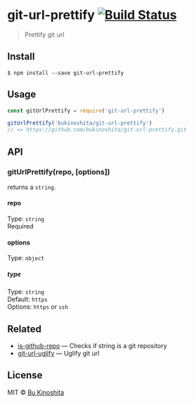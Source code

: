# git-url-prettify [![Build Status](https://travis-ci.org/bukinoshita/git-url-prettify.svg?branch=master)](https://travis-ci.org/bukinoshita/git-url-prettify)

> Prettify git url

## Install

```
$ npm install --save git-url-prettify
```

## Usage
```js
const gitUrlPrettify = require('git-url-prettify')

gitUrlPrettify('bukinoshita/git-url-prettify')
// => https://github.com/bukinoshita/git-url-prettify.git
```

## API

### gitUrlPrettify(repo, [options])

returns a `string`.

#### repo

Type: `string`<br/>
Required

#### options

Type: `object`


##### type

Type: `string`<br/>
Default: `https`<br/>
Options: `https` or `ssh`

## Related

- [is-github-repo](https://github.com/bukinoshita/is-github-repo) — Checks if string is a git repository
- [git-url-uglify](https://github.com/bukinoshita/git-url-uglify) — Uglify git url


## License

MIT © [Bu Kinoshita](https://bukinoshita.io)

